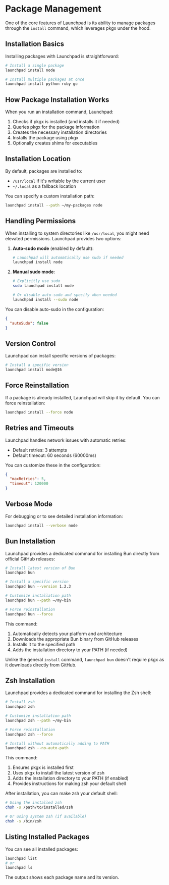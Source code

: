 # Package Management

One of the core features of Launchpad is its ability to manage packages through the `install` command, which leverages pkgx under the hood.

## Installation Basics

Installing packages with Launchpad is straightforward:

```bash
# Install a single package
launchpad install node

# Install multiple packages at once
launchpad install python ruby go
```

## How Package Installation Works

When you run an installation command, Launchpad:

1. Checks if pkgx is installed (and installs it if needed)
2. Queries pkgx for the package information
3. Creates the necessary installation directories
4. Installs the package using pkgx
5. Optionally creates shims for executables

## Installation Location

By default, packages are installed to:
- `/usr/local` if it's writable by the current user
- `~/.local` as a fallback location

You can specify a custom installation path:

```bash
launchpad install --path ~/my-packages node
```

## Handling Permissions

When installing to system directories like `/usr/local`, you might need elevated permissions. Launchpad provides two options:

1. **Auto-sudo mode** (enabled by default):
   ```bash
   # Launchpad will automatically use sudo if needed
   launchpad install node
   ```

2. **Manual sudo mode**:
   ```bash
   # Explicitly use sudo
   sudo launchpad install node

   # Or disable auto-sudo and specify when needed
   launchpad install --sudo node
   ```

You can disable auto-sudo in the configuration:

```json
{
  "autoSudo": false
}
```

## Version Control

Launchpad can install specific versions of packages:

```bash
# Install a specific version
launchpad install node@16
```

## Force Reinstallation

If a package is already installed, Launchpad will skip it by default. You can force reinstallation:

```bash
launchpad install --force node
```

## Retries and Timeouts

Launchpad handles network issues with automatic retries:

- Default retries: 3 attempts
- Default timeout: 60 seconds (60000ms)

You can customize these in the configuration:

```json
{
  "maxRetries": 5,
  "timeout": 120000
}
```

## Verbose Mode

For debugging or to see detailed installation information:

```bash
launchpad install --verbose node
```

## Bun Installation

Launchpad provides a dedicated command for installing Bun directly from official GitHub releases:

```bash
# Install latest version of Bun
launchpad bun

# Install a specific version
launchpad bun --version 1.2.3

# Customize installation path
launchpad bun --path ~/my-bin

# Force reinstallation
launchpad bun --force
```

This command:
1. Automatically detects your platform and architecture
2. Downloads the appropriate Bun binary from GitHub releases
3. Installs it to the specified path
4. Adds the installation directory to your PATH (if needed)

Unlike the general `install` command, `launchpad bun` doesn't require pkgx as it downloads directly from GitHub.

## Zsh Installation

Launchpad provides a dedicated command for installing the Zsh shell:

```bash
# Install zsh
launchpad zsh

# Customize installation path
launchpad zsh --path ~/my-bin

# Force reinstallation
launchpad zsh --force

# Install without automatically adding to PATH
launchpad zsh --no-auto-path
```

This command:
1. Ensures pkgx is installed first
2. Uses pkgx to install the latest version of zsh
3. Adds the installation directory to your PATH (if enabled)
4. Provides instructions for making zsh your default shell

After installation, you can make zsh your default shell:

```bash
# Using the installed zsh
chsh -s /path/to/installed/zsh

# Or using system zsh (if available)
chsh -s /bin/zsh
```

## Listing Installed Packages

You can see all installed packages:

```bash
launchpad list
# or
launchpad ls
```

The output shows each package name and its version.
